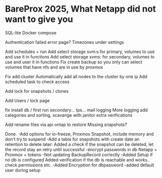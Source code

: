 # BareProx 2025, What Netapp did not want to give you
SQL-lite
Docker compose

Authentication failed error page?
Timezones under settings

Add schedules + run
Add select storage svm:s for primary, volumes to use
	and use it in functions
Add select storage svms: for secondary, volumes to use
	and user it in functions
Fix create backup so you only can select volumes that have nfs and are in use by proxmox

Fix add cluster
	Automatically add all nodes to the cluster by one ip
	Add scheduled task to check access

Add lock for snapshots / clones

Add Users / lock page

fix install db / first run
secondary...
tps...
mail
logging
More logging add categories and sorting, scavange with janitor
extra verifications

Add rename files via api ontap to restore
Missing snapshots?





Done.
-Add options for io-freeze, Proxmox Snapshot, include memory and don't try to suspend
-Add a table for snapshots with create date an retention to delete later:
	Added a check if the snapshot can be deleted, let the record stay an retry until successful
-encrypt passwords in db Netapp + Proxmox + tokens
-Not updating BackupRecord correctly
-Added Setup if no db is configured
	Added verification if the db is reachable and works.. check permissions etc.
-Added Encryption for dbpassword
-added default user during setup
